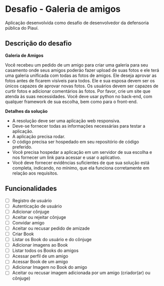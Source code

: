 # Desafio - Galeria de amigos

Aplicação desenvolvida como desafio de desenvolvedor da defensoria pública do Piauí.


## Descrição do desafio

**Galeria de Amigos**

Você recebeu um pedido de um amigo para criar uma galeria para seu casamento onde seus amigos poderão fazer upload de suas fotos e ele terá uma galeria unificada com todas as fotos de amigos.
Ele deseja aprovar as fotos antes de ficarem visíveis para todos. Ele e sua esposa devem ser os únicos capazes de aprovar novas fotos.
Os usuários devem ser capazes de curtir fotos e adicionar comentários às fotos.
Por favor, crie um site que atenda às suas necessidades. Você deve usar python no back-end, com qualquer framework de sua escolha, bem como para o front-end.

**Detalhes da solução**

* A resolução deve ser uma aplicação web responsiva.
* Deve-se fornecer todas as informações necessárias para testar a aplicação.
* A aplicação precisa rodar.
* O código precisa ser hospedado em seu repositório de código preferido.
* Você precisa hospedar a aplicação em um servidor de sua escolha e nos fornecer um link para acessar e usar o aplicativo.
* Você deve fornecer evidências suficientes de que sua solução está completa, indicando, no mínimo, que ela funciona corretamente em relação aos requisitos.

## Funcionalidades

 - [ ] Registro de usuário
 - [ ] Autenticação de usuário
 - [ ] Adicionar cônjuge
 - [ ] Aceitar ou rejeitar cônjuge
 - [ ] Convidar amigo
 - [ ] Aceitar ou recusar pedido de amizade
 - [ ] Criar Book
 - [ ] Listar os Book do usuário e do cônjuge
 - [ ] Adicionar imagens ao Book
 - [ ] Listar todos os Books do amigos
 - [ ] Acessar perfil de um amigo
 - [ ] Acessar Book de um amigo
 - [ ] Adicionar Imagem no Book do amigo
 - [ ] Aceitar ou recusar imagem adicionada por um amigo (criador(ar) ou cônjuge)
